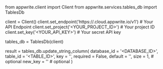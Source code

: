 from appwrite.client import Client
from appwrite.services.tables_db import TablesDb

client = Client()
client.set_endpoint('https://<REGION>.cloud.appwrite.io/v1') # Your API Endpoint
client.set_project('<YOUR_PROJECT_ID>') # Your project ID
client.set_key('<YOUR_API_KEY>') # Your secret API key

tables_db = TablesDb(client)

result = tables_db.update_string_column(
    database_id = '<DATABASE_ID>',
    table_id = '<TABLE_ID>',
    key = '',
    required = False,
    default = '<DEFAULT>',
    size = 1, # optional
    new_key = '' # optional
)
